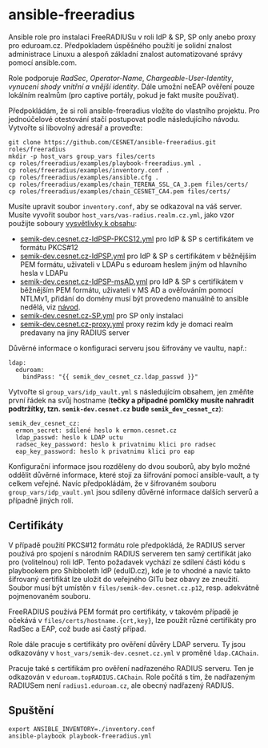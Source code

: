 # ansible-freeradius
Ansible role pro instalaci FreeRADIUSu v roli IdP & SP, SP only anebo proxy pro eduroam.cz. Předpokladem úspěšného použítí je solidní znalost administrace Linuxu a alespoň základní znalost automatizované správy pomocí ansible.com.

Role podporuje *RadSec*, *Operator-Name*, *Chargeable-User-Identity*, *vynucení shody vnitřní a vnější identity*. Dále umožní neEAP ověření pouze lokálním realmům (pro captive portály, pokud je fakt musíte používat).

Předpokládám, že si roli ansible-freeradius vložíte do vlastního projektu. Pro jednoúčelové otestování stačí postupovat podle následujícího návodu. Vytvořte si libovolný adresář a proveďte:

```
git clone https://github.com/CESNET/ansible-freeradius.git roles/freeradius
mkdir -p host_vars group_vars files/certs
cp roles/freeradius/examples/playbook-freeradius.yml .
cp roles/freeradius/examples/inventory.conf .
cp roles/freeradius/examples/ansible.cfg .
cp roles/freeradius/examples/chain_TERENA_SSL_CA_3.pem files/certs/
cp roles/freeradius/examples/chain_CESNET_CA4.pem files/certs/
```
Musíte upravit soubor `inventory.conf`, aby se odkazoval na váš server. Musíte vyvořit soubor `host_vars/vas-radius.realm.cz.yml`, jako vzor použijte soboury [vysvětlivky k obsahu](./Parameters.md):
 * [semik-dev.cesnet.cz-IdPSP-PKCS12.yml](https://github.com/CESNET/ansible-freeradius/blob/master/examples/semik-dev.cesnet.cz-IdPSP-PKCS12.yml) pro IdP & SP s certifikátem ve formátu PKCS#12
 * [semik-dev.cesnet.cz-IdPSP.yml](https://github.com/CESNET/ansible-freeradius/blob/master/examples/semik-dev.cesnet.cz-IdPSP.yml) pro IdP & SP s certifikátem v běžnějším PEM formátu, uživateli v LDAPu s eduroam heslem jiným od hlavního hesla v LDAPu
 * [semik-dev.cesnet.cz-IdPSP-msAD.yml](https://github.com/CESNET/ansible-freeradius/blob/master/examples/semik-dev.cesnet.cz-IdPSP.yml) pro IdP & SP s certifikátem v běžnějším PEM formátu, uživateli v MS AD a ověřováním pomocí NTLMv1, přidání do domény musí být provedeno manuálně to ansible nedělá, viz [návod](https://www.eduroam.cz/cs/spravce/pripojovani/radius/freeradius3/windowsad).
 * [semik-dev.cesnet.cz-SP.yml](https://github.com/CESNET/ansible-freeradius/blob/master/examples/semik-dev.cesnet.cz-SP.yml) pro SP only instalaci
 * [semik-dev.cesnet.cz-proxy.yml](https://github.com/CESNET/ansible-freeradius/blob/master/examples/semik-dev.cesnet.cz-proxy.yml) proxy rezim kdy je domaci realm predavany na jiny RADIUS server

Důvěrné informace o konfiguraci serveru jsou šifrovány ve vaultu, např.:

```
ldap:
  eduroam:
    bindPass: "{{ semik_dev_cesnet_cz.ldap_passwd }}"
```

Vytvořte si `group_vars/idp_vault.yml` s následujícím obsahem, jen změňte první řádek na svůj hostname (**tečky a případné pomlčky musíte nahradit podtržítky, tzn. `semik-dev.cesnet.cz` bude `semik_dev_cesnet_cz`**):

```
semik_dev_cesnet_cz:
  ermon_secret: sdílené heslo k ermon.cesnet.cz
  ldap_passwd: heslo k LDAP uctu
  radsec_key_password: heslo k privatnimu klici pro radsec
  eap_key_password: heslo k privatnimu klici pro eap

```

Konfigurační informace jsou rozděleny do dvou souborů, aby bylo možné oddělit důvěrné informace, které stojí za šifrování pomocí ansible-vault, a ty celkem veřejné. Navíc předpokládám, že v šifrovaném souboru `group_vars/idp_vault.yml` jsou sdíleny důvěrné informace dalších serverů a případně jiných rolí.

## Certifikáty
V případě použití PKCS#12 formátu role předpokládá, že RADIUS server používá pro spojení s národním RADIUS serverem ten samý certifikát jako pro (volitelnou) roli IdP. Tento požadavek vychází ze sdílení části kódu s playbookem pro Shibboleth IdP (eduID.cz), kde je to vhodné a navíc takto šifrovaný certifikát lze uložit do veřejného GITu bez obavy ze zneužití. Soubor musí být umístěn v `files/semik-dev.cesnet.cz.p12`, resp. adekvátně pojmenovaném souboru.

FreeRADIUS používá PEM formát pro certifikáty, v takovém případě je očekává v `files/certs/hostname.{crt,key}`, lze použít různé certifikáty pro RadSec a EAP, což bude asi častý případ.

Role dále pracuje s certifikáty pro ověření důvěry LDAP serveru. Ty jsou odkazovány v `host_vars/semik-dev.cesnet.cz.yml` v proměné `ldap.CAChain`. 

Pracuje také s certifikám pro ověření nadřazeného RADIUS serveru. Ten je odkazován v `eduroam.topRADIUS.CAChain`. Role počítá s tím, že nadřazeným RADIUSem není `radius1.eduroam.cz`, ale obecný nadřazený RADIUS.


## Spuštění

```
export ANSIBLE_INVENTORY=./inventory.conf
ansible-playbook playbook-freeradius.yml 
```
